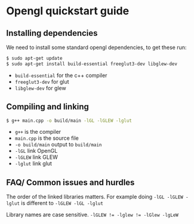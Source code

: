 # Opengl quickstart guide

## Installing dependencies

We need to install some standard opengl dependencies, to get these run:

```bash
$ sudo apt-get update
$ sudo apt-get install build-essential freeglut3-dev libglew-dev
```

- `build-essential` for the c++ compiler
- `freeglut3-dev` for glut
- `libglew-dev` for glew

## Compiling and linking

```bash
$ g++ main.cpp -o build/main -lGL -lGLEW -lglut
```

- `g++` is the compiler
- `main.cpp` is the source file
- `-o build/main` output to `build/main`
- `-lGL` link OpenGL
- `-lGLEW` link GLEW
- `-lglut` link glut

## FAQ/ Common issues and hurdles

The order of the linked libraries matters. For example doing `-lGL -lGLEW -lglut` is different to `-lGLEW -lGL -lglut`

Library names are case sensitive. `-lGLEW != -lglew != -lGlew -lgLeW`
